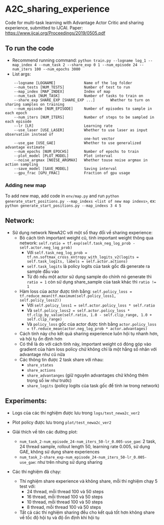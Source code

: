 # A2C_sharing_experience
Code for multi-task learning with Advantage Actor Critic and sharing experience, submitted to IJCAI.
Paper: https://www.ijcai.org/Proceedings/2019/0505.pdf

## To run the code

- Recommend running command: `python train.py --logname log_1 --map_index 4 --num_task 2 --share_exp 0 1 --num_episode 24 --num_iters 100 --num_epochs 3000`
- List args:
```
	--logname [LOGNAME]				Name of the log folder
	--num_tests [NUM_TESTS]			Number of test to run
	--map_index [MAP_INDEX]			Index of map
	--num_task [NUM_TASK]			Number of tasks to train on
	--share_exp SHARE_EXP [SHARE_EXP ...]		Whether to turn on sharing samples on training
	--num_episode [NUM_EPISODE]		Number of episodes to sample in each epoch
	--num_iters [NUM_ITERS]			Number of steps to be sampled in each episode
	--lr [LR]             			Learning rate
	--use_laser [USE_LASER]			Whether to use laser as input observation instead of
									one-hot vector
	--use_gae [USE_GAE]   			Whether to use generalized advantage estimate
	--num_epochs [NUM_EPOCHS]		Number of epochs to train
	--plot_model [PLOT_MODEL]		Plot interval
	--noise_argmax [NOISE_ARGMAX]	Whether touse noise argmax in action sampling
	--save_model [SAVE_MODEL]		Saving interval
	--gpu_frac [GPU_FRAC]			Fraction of gpu usage
```
### Adding new map
To add new map, add code in `env/map.py` and run `python generate_start_positions.py --map_indexs <list of new map indexs>`, ex: `python generate_start_positions.py --map_indexs 3 4 5`
## Network:
- Sử dụng network NewA2C với một số thay đổi về sharing experience:
	- Bỏ cách tính important weight cũ, tính important weight thông qua network: `self.ratio = tf.exp(self.task_neg_log_prob - self.actor.neg_log_prob)`
		- Với `self.task_neg_log_prob = tf.nn.softmax_cross_entropy_with_logits_v2(logits = self.task_logits, labels = self.actor.actions)`
		- `self.task_logits` là policy logits của task gốc đã generate ra sample đầu vào
		- Từ đó nếu một actor sử dụng sample do chính nó generate thì `ratio = 1` còn sử dụng share_sample của task khác thì `ratio != 1`
	- Hàm loss của actor được tính bằng: `self.policy_loss = tf.reduce_mean(tf.maximum(self.policy_loss1, self.policy_loss2))`
		- Với `self.policy_loss1 = self.actor.policy_loss * self.ratio`
		- Và `self.policy_loss2 = self.actor.policy_loss * tf.clip_by_value(self.ratio, 1.0 - self.clip_range, 1.0 + self.clip_range)`
		- Và `policy_loss` gốc của actor được tính bằng `actor.policy_loss = tf.reduce_mean(actor.neg_log_prob * actor.advantages)`
	- Cách tính này cho kết quả sharing experience luôn hội tụ nhanh hơn, và hội tụ ổn định hơn
	- Có thể là do với cách tính này, important weight có đóng góp vào gradient của hàm loss policy chứ không chỉ là một hằng số nhân với advantage như cũ nữa
	- Các thông tin được 2 task share với nhau:
		- `share_states`
		- `share_actions`
		- `share_advantanges` (giữ nguyên advantages chứ không thêm trọng số iw như trước)
		- `share_logits` (policy logits của task gốc để tính iw trong network)
## Experiments:
- Logs của các thí nghiệm được lưu trong `logs/test_newa2c_ver2`
- Plot policy được lưu trong `plot/test_newa2c_ver2`
- Giải thích về tên các đường plot:
	- `num_task_2-num_episode_24-num_iters_50-lr_0.005-use_gae`: 2 task, 24 thread sample, rollout length 50, learning rate 0.005, sử dụng GAE, không sử dụng share experiences
	- `num_task_2-share_exp-num_episode_24-num_iters_50-lr_0.005-use_gae`: như trên nhưng sử dụng sharing

- Các thí nghiệm đã chạy:
	- Thí nghiệm share experience và không share, mỗi thí nghiệm chạy 5 test với:
		- 24 thread, mỗi thread 100 và 50 steps
		- 16 thread, mỗi thread 100 và 50 steps
		- 10 thread, mỗi thread 100 và 50 steps
		- 8 thread, mỗi thread 100 và 50 steps
	- Tất cả các thí nghiệm sharing đều cho kết quả tốt hơn không share về tốc độ hội tụ và độ ổn định khi hội tụ


